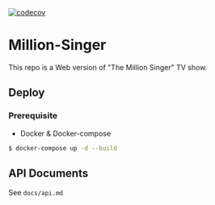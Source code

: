 [![codecov](https://codecov.io/gh/jameshwc/Million-Singer/branch/master/graph/badge.svg?token=FL4KV7ST2V)](https://codecov.io/gh/jameshwc/Million-Singer)
# Million-Singer 

This repo is a Web version of "The Million Singer" TV show.

## Deploy

### Prerequisite

- Docker & Docker-compose

```bash
$ docker-compose up -d --build
```
## API Documents

See ```docs/api.md```